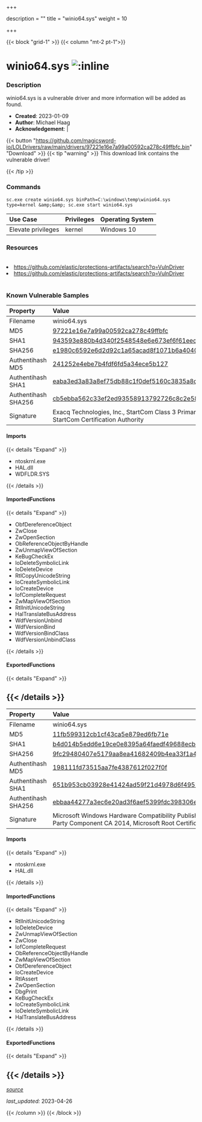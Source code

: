 +++

description = ""
title = "winio64.sys"
weight = 10

+++


{{< block "grid-1" >}}
{{< column "mt-2 pt-1">}}


# winio64.sys ![:inline](/images/twitter_verified.png) 


### Description

winio64.sys is a vulnerable driver and more information will be added as found.

- **Created**: 2023-01-09
- **Author**: Michael Haag
- **Acknowledgement**:  | [](https://twitter.com/)

{{< button "https://github.com/magicsword-io/LOLDrivers/raw/main/drivers/97221e16e7a99a00592ca278c49ffbfc.bin" "Download" >}}
{{< tip "warning" >}}
This download link contains the vulnerable driver!

{{< /tip >}}

### Commands

```
sc.exe create winio64.sys binPath=C:\windows\temp\winio64.sys type=kernel &amp;&amp; sc.exe start winio64.sys
```

| Use Case | Privileges | Operating System | 
|:---- | ---- | ---- |
| Elevate privileges | kernel | Windows 10 |

### Resources
<br>
<li><a href=" https://github.com/elastic/protections-artifacts/search?q=VulnDriver"> https://github.com/elastic/protections-artifacts/search?q=VulnDriver</a></li>
<li><a href="https://github.com/elastic/protections-artifacts/search?q=VulnDriver">https://github.com/elastic/protections-artifacts/search?q=VulnDriver</a></li>
<br>

### Known Vulnerable Samples

| Property           | Value |
|:-------------------|:------|
| Filename           | winio64.sys |
| MD5                | [97221e16e7a99a00592ca278c49ffbfc](https://www.virustotal.com/gui/file/97221e16e7a99a00592ca278c49ffbfc) |
| SHA1               | [943593e880b4d340f2548548e6e673ef6f61eed3](https://www.virustotal.com/gui/file/943593e880b4d340f2548548e6e673ef6f61eed3) |
| SHA256             | [e1980c6592e6d2d92c1a65acad8f1071b6a404097bb6fcce494f3c8ac31385cf](https://www.virustotal.com/gui/file/e1980c6592e6d2d92c1a65acad8f1071b6a404097bb6fcce494f3c8ac31385cf) |
| Authentihash MD5   | [241252e4ebe7b4fdf6fd5a34ece5b127](https://www.virustotal.com/gui/search/authentihash%253A241252e4ebe7b4fdf6fd5a34ece5b127) |
| Authentihash SHA1  | [eaba3ed3a83a8ef75db88c1f0def5160c3835a8c](https://www.virustotal.com/gui/search/authentihash%253Aeaba3ed3a83a8ef75db88c1f0def5160c3835a8c) |
| Authentihash SHA256| [cb5ebba562c33ef2ed93558913792726c8c2e5898531923589122ae31db64ebb](https://www.virustotal.com/gui/search/authentihash%253Acb5ebba562c33ef2ed93558913792726c8c2e5898531923589122ae31db64ebb) |
| Signature         | Exacq Technologies, Inc., StartCom Class 3 Primary Intermediate Object CA, StartCom Certification Authority   |


#### Imports
{{< details "Expand" >}}
* ntoskrnl.exe
* HAL.dll
* WDFLDR.SYS

{{< /details >}}
#### ImportedFunctions
{{< details "Expand" >}}
* ObfDereferenceObject
* ZwClose
* ZwOpenSection
* ObReferenceObjectByHandle
* ZwUnmapViewOfSection
* KeBugCheckEx
* IoDeleteSymbolicLink
* IoDeleteDevice
* RtlCopyUnicodeString
* IoCreateSymbolicLink
* IoCreateDevice
* IofCompleteRequest
* ZwMapViewOfSection
* RtlInitUnicodeString
* HalTranslateBusAddress
* WdfVersionUnbind
* WdfVersionBind
* WdfVersionBindClass
* WdfVersionUnbindClass

{{< /details >}}
#### ExportedFunctions
{{< details "Expand" >}}

{{< /details >}}
-----
| Property           | Value |
|:-------------------|:------|
| Filename           | winio64.sys |
| MD5                | [11fb599312cb1cf43ca5e879ed6fb71e](https://www.virustotal.com/gui/file/11fb599312cb1cf43ca5e879ed6fb71e) |
| SHA1               | [b4d014b5edd6e19ce0e8395a64faedf49688ecb5](https://www.virustotal.com/gui/file/b4d014b5edd6e19ce0e8395a64faedf49688ecb5) |
| SHA256             | [9fc29480407e5179aa8ea41682409b4ea33f1a42026277613d6484e5419de374](https://www.virustotal.com/gui/file/9fc29480407e5179aa8ea41682409b4ea33f1a42026277613d6484e5419de374) |
| Authentihash MD5   | [198111fd73515aa7fe4387612f027f0f](https://www.virustotal.com/gui/search/authentihash%253A198111fd73515aa7fe4387612f027f0f) |
| Authentihash SHA1  | [651b953cb03928e41424ad59f21d4978d6f4952e](https://www.virustotal.com/gui/search/authentihash%253A651b953cb03928e41424ad59f21d4978d6f4952e) |
| Authentihash SHA256| [ebbaa44277a3ec6e20ad3f6aef5399fdc398306eb4c13aa96e45c9a281820a12](https://www.virustotal.com/gui/search/authentihash%253Aebbaa44277a3ec6e20ad3f6aef5399fdc398306eb4c13aa96e45c9a281820a12) |
| Signature         | Microsoft Windows Hardware Compatibility Publisher, Microsoft Windows Third Party Component CA 2014, Microsoft Root Certificate Authority 2010   |


#### Imports
{{< details "Expand" >}}
* ntoskrnl.exe
* HAL.dll

{{< /details >}}
#### ImportedFunctions
{{< details "Expand" >}}
* RtlInitUnicodeString
* IoDeleteDevice
* ZwUnmapViewOfSection
* ZwClose
* IofCompleteRequest
* ObReferenceObjectByHandle
* ZwMapViewOfSection
* ObfDereferenceObject
* IoCreateDevice
* RtlAssert
* ZwOpenSection
* DbgPrint
* KeBugCheckEx
* IoCreateSymbolicLink
* IoDeleteSymbolicLink
* HalTranslateBusAddress

{{< /details >}}
#### ExportedFunctions
{{< details "Expand" >}}

{{< /details >}}
-----



[*source*](https://github.com/magicsword-io/LOLDrivers/tree/main/yaml/winio64.yaml)

*last_updated:* 2023-04-26








{{< /column >}}
{{< /block >}}
